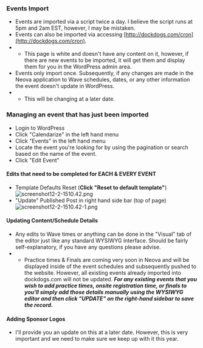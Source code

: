 ### Events Import

* Events are imported via a script twice a day. I believe the script runs at 5pm and 2am EST, however, I may be mistaken.
* Events can also be imported via accessing [http://dockdogs.com/cron](http://dockdogs.com/cron). 
* * This page is white and doesn't have any content on it, however, if there are new events to be imported, it will get them and display them for you in the WordPress admin area. 
* Events only import once. Subsequently, if any changes are made in the Neova application to Wave schedules, dates, or any other information the event doesn't update in WordPress.
* * This will be changing at a later date.

### Managing an event that has just been imported

* Login to WordPress
* Click "Calendarize" in the left hand menu
* Click "Events" in the left hand menu
* Locate the event you're looking for by using the pagination or search based on the name of the event.
* Click "Edit Event" 

#### Edits that need to be completed for EACH & EVERY EVENT
* Template Defaults Reset (**Click "Reset to default template"**)
![screenshot12-2-1510.42.png](https://bitbucket.org/repo/zzMEb8/images/504163404-screenshot12-2-1510.42.png)
* "Update" Published Post in right hand side bar (top of page)
![screenshot12-2-1510.42-1.png](https://bitbucket.org/repo/zzMEb8/images/129055887-screenshot12-2-1510.42-1.png)

#### Updating Content/Schedule Details
* Any edits to Wave times or anything can be done in the "Visual" tab of the editor just like any standard WYSIWYG interface. Should be fairly self-explanatory, if you have any questions please advise.
* * Practice times & Finals are coming very soon in Neova and will be displayed inside of the event schedules and subsequently pushed to the website. However, all existing events already imported into dockdogs.com will not be updated. _**For any existing events that you wish to add practice times, onsite registration time, or finals to you'll simply add those details manually using the WYSIWYG editor and then click "UPDATE" on the right-hand sidebar to save the record.**_

#### Adding Sponsor Logos
* I'll provide you an update on this at a later date. However, this is very important and we need to make sure we keep up with it this year. 
